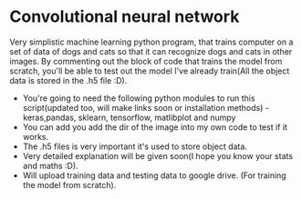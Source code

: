 # Convolutional neural network
Very simplistic machine learning python program, that trains computer on a set of data of dogs and cats so that it can recognize dogs and cats in other images. By commenting out the block of code that trains the model from scratch, you'll be able to test out the model I've already train(All the object data is stored in the .h5 file :D).

* You're going to need the following python modules to run this script(updated too, will make links soon or installation methods) - keras,pandas, sklearn, tensorflow, matlibplot and numpy
* You can add you add the dir of the image into my own code to test if it works.
* The .h5 files is very important it's used to store object data.
* Very detailed explanation will be given soon(I hope you know your stats and maths :D).
* Will upload training data and testing data to google drive. (For training the model from scratch).
